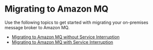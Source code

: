 # Migrating to Amazon MQ<a name="amazon-mq-migrating"></a>

Use the following topics to get started with migrating your on\-premises message broker to Amazon MQ\.


+ [Migrating to Amazon MQ without Service Interruption](amazon-mq-migrating-no-service-interruption.md)
+ [Migrating to Amazon MQ with Service Interruption](amazon-mq-migrating-service-interruption.md)